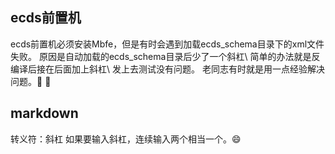 ## ecds前置机
ecds前置机必须安装Mbfe，但是有时会遇到加载ecds_schema目录下的xml文件失败。
原因是自动加载的ecds_schema目录后少了一个斜杠\\
简单的办法就是反编译后接在后面加上斜杠\\
发上去测试没有问题。
老同志有时就是用一点经验解决问题。:older_man: :older_woman:

## markdown 
转义符：斜杠 
如果要输入斜杠，连续输入两个相当一个。:smile:

